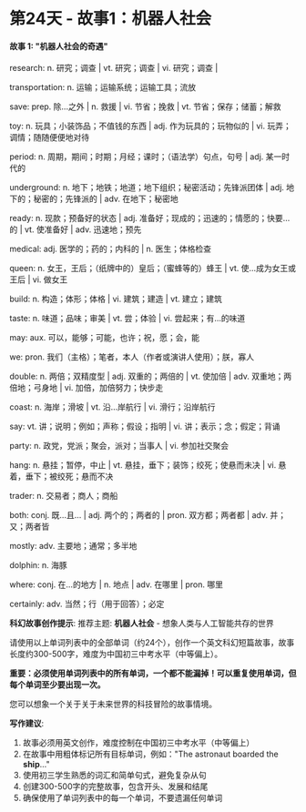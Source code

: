 # 第24天 - 故事1：机器人社会

#### 故事 1: "机器人社会的奇遇"

research: n. 研究；调查 | vt. 研究；调查 | vi. 研究；调查 | 

transportation: n. 运输；运输系统；运输工具；流放

save: prep. 除...之外 | n. 救援 | vi. 节省；挽救 | vt. 节省；保存；储蓄；解救

toy: n. 玩具；小装饰品；不值钱的东西 | adj. 作为玩具的；玩物似的 | vi. 玩弄；调情；随随便便地对待

period: n. 周期，期间；时期；月经；课时；（语法学）句点，句号 | adj. 某一时代的

underground: n. 地下；地铁；地道；地下组织；秘密活动；先锋派团体 | adj. 地下的；秘密的；先锋派的 | adv. 在地下；秘密地

ready: n. 现款；预备好的状态 | adj. 准备好；现成的；迅速的；情愿的；快要…的 | vt. 使准备好 | adv. 迅速地；预先

medical: adj. 医学的；药的；内科的 | n. 医生；体格检查

queen: n. 女王，王后；（纸牌中的）皇后；（蜜蜂等的）蜂王 | vt. 使…成为女王或王后 | vi. 做女王

build: n. 构造；体形；体格 | vi. 建筑；建造 | vt. 建立；建筑

taste: n. 味道；品味；审美 | vt. 尝；体验 | vi. 尝起来；有…的味道

may: aux. 可以，能够；可能，也许；祝，愿；会，能

we: pron. 我们（主格）；笔者，本人（作者或演讲人使用）；朕，寡人

double: n. 两倍；双精度型 | adj. 双重的；两倍的 | vt. 使加倍 | adv. 双重地；两倍地；弓身地 | vi. 加倍，加倍努力；快步走

coast: n. 海岸；滑坡 | vt. 沿…岸航行 | vi. 滑行；沿岸航行

say: vt. 讲；说明；例如；声称；假设；指明 | vi. 讲；表示；念；假定；背诵

party: n. 政党，党派；聚会，派对；当事人  | vi. 参加社交聚会 

hang: n. 悬挂；暂停，中止 | vt. 悬挂，垂下；装饰；绞死；使悬而未决 | vi. 悬着，垂下；被绞死；悬而不决

trader: n. 交易者；商人；商船

both: conj. 既…且… | adj. 两个的；两者的 | pron. 双方都；两者都 | adv. 并；又；两者皆

mostly: adv. 主要地；通常；多半地

dolphin: n. 海豚

where: conj. 在…的地方 | n. 地点 | adv. 在哪里 | pron. 哪里

certainly: adv. 当然；行（用于回答）；必定

**科幻故事创作提示**:
推荐主题: **机器人社会** - 想象人类与人工智能共存的世界

请使用以上单词列表中的全部单词（约24个），创作一个英文科幻短篇故事，故事长度约300-500字，难度为中国初三中考水平（中等偏上）。

**重要：必须使用单词列表中的所有单词，一个都不能漏掉！可以重复使用单词，但每个单词至少要出现一次。**

您可以想象一个关于关于未来世界的科技冒险的故事情境。

**写作建议**: 
1. 故事必须用英文创作，难度控制在中国初三中考水平（中等偏上）
2. 在故事中用粗体标记所有目标单词，例如："The astronaut boarded the **ship**..."
3. 使用初三学生熟悉的词汇和简单句式，避免复杂从句
4. 创建300-500字的完整故事，包含开头、发展和结尾
5. 确保使用了单词列表中的每一个单词，不要遗漏任何单词
